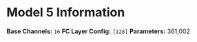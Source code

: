 # Model 5 Information

**Base Channels:** `16`
**FC Layer Config:** `[128]`
**Parameters:** 361,002
